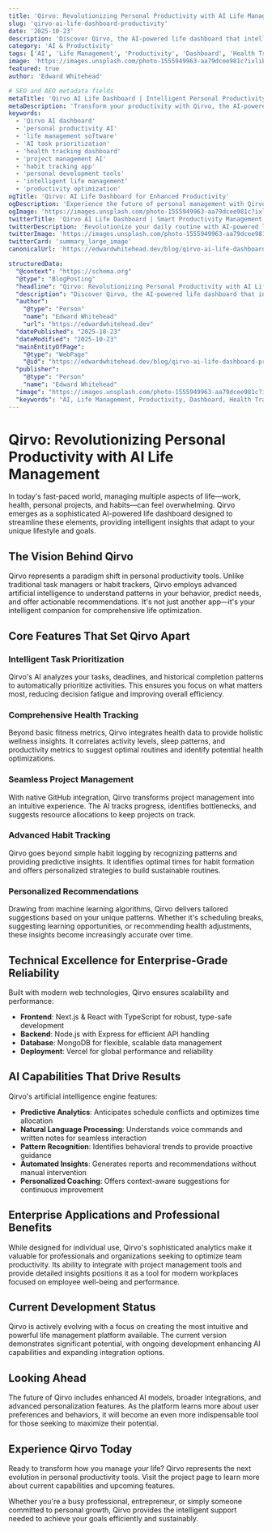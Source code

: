```yaml
---
title: 'Qirvo: Revolutionizing Personal Productivity with AI Life Management'
slug: 'qirvo-ai-life-dashboard-productivity'
date: '2025-10-23'
description: 'Discover Qirvo, the AI-powered life dashboard that intelligently manages tasks, health, projects, and habits to optimize personal productivity and well-being.'
category: 'AI & Productivity'
tags: ['AI', 'Life Management', 'Productivity', 'Dashboard', 'Health Tracking', 'Project Management', 'Habit Tracking', 'Personal Development']
image: 'https://images.unsplash.com/photo-1555949963-aa79dcee981c?ixlib=rb-4.0.3&auto=format&fit=crop&w=720&q=80'
featured: true
author: 'Edward Whitehead'

# SEO and AEO metadata fields
metaTitle: 'Qirvo AI Life Dashboard | Intelligent Personal Productivity Management'
metaDescription: 'Transform your productivity with Qirvo, the AI-powered life dashboard. Intelligent task prioritization, health tracking, project management, and personalized insights for professionals.'
keywords:
  - 'Qirvo AI dashboard'
  - 'personal productivity AI'
  - 'life management software'
  - 'AI task prioritization'
  - 'health tracking dashboard'
  - 'project management AI'
  - 'habit tracking app'
  - 'personal development tools'
  - 'intelligent life management'
  - 'productivity optimization'
ogTitle: 'Qirvo: AI Life Dashboard for Enhanced Productivity'
ogDescription: 'Experience the future of personal management with Qirvo. AI-driven insights for tasks, health, projects, and habits that adapt to your lifestyle.'
ogImage: 'https://images.unsplash.com/photo-1555949963-aa79dcee981c?ixlib=rb-4.0.3&auto=format&fit=crop&w=720&q=80'
twitterTitle: 'Qirvo AI Life Dashboard | Smart Productivity Management'
twitterDescription: 'Revolutionize your daily routine with AI-powered life management. Intelligent analysis, personalized recommendations, and seamless integration.'
twitterImage: 'https://images.unsplash.com/photo-1555949963-aa79dcee981c?ixlib=rb-4.0.3&auto=format&fit=crop&w=720&q=80'
twitterCard: 'summary_large_image'
canonicalUrl: 'https://edwardwhitehead.dev/blog/qirvo-ai-life-dashboard-productivity'

structuredData:
  "@context": "https://schema.org"
  "@type": "BlogPosting"
  "headline": "Qirvo: Revolutionizing Personal Productivity with AI Life Management"
  "description": "Discover Qirvo, the AI-powered life dashboard that intelligently manages tasks, health, projects, and habits to optimize personal productivity and well-being."
  "author":
    "@type": "Person"
    "name": "Edward Whitehead"
    "url": "https://edwardwhitehead.dev"
  "datePublished": "2025-10-23"
  "dateModified": "2025-10-23"
  "mainEntityOfPage":
    "@type": "WebPage"
    "@id": "https://edwardwhitehead.dev/blog/qirvo-ai-life-dashboard-productivity"
  "publisher":
    "@type": "Person"
    "name": "Edward Whitehead"
  "image": "https://images.unsplash.com/photo-1555949963-aa79dcee981c?ixlib=rb-4.0.3&auto=format&fit=crop&w=720&q=80"
  "keywords": "AI, Life Management, Productivity, Dashboard, Health Tracking"
---
```


# Qirvo: Revolutionizing Personal Productivity with AI Life Management

In today's fast-paced world, managing multiple aspects of life—work, health, personal projects, and habits—can feel overwhelming. Qirvo emerges as a sophisticated AI-powered life dashboard designed to streamline these elements, providing intelligent insights that adapt to your unique lifestyle and goals.

## The Vision Behind Qirvo

Qirvo represents a paradigm shift in personal productivity tools. Unlike traditional task managers or habit trackers, Qirvo employs advanced artificial intelligence to understand patterns in your behavior, predict needs, and offer actionable recommendations. It's not just another app—it's your intelligent companion for comprehensive life optimization.

## Core Features That Set Qirvo Apart

### Intelligent Task Prioritization
Qirvo's AI analyzes your tasks, deadlines, and historical completion patterns to automatically prioritize activities. This ensures you focus on what matters most, reducing decision fatigue and improving overall efficiency.

### Comprehensive Health Tracking
Beyond basic fitness metrics, Qirvo integrates health data to provide holistic wellness insights. It correlates activity levels, sleep patterns, and productivity metrics to suggest optimal routines and identify potential health optimizations.

### Seamless Project Management
With native GitHub integration, Qirvo transforms project management into an intuitive experience. The AI tracks progress, identifies bottlenecks, and suggests resource allocations to keep projects on track.

### Advanced Habit Tracking
Qirvo goes beyond simple habit logging by recognizing patterns and providing predictive insights. It identifies optimal times for habit formation and offers personalized strategies to build sustainable routines.

### Personalized Recommendations
Drawing from machine learning algorithms, Qirvo delivers tailored suggestions based on your unique patterns. Whether it's scheduling breaks, suggesting learning opportunities, or recommending health adjustments, these insights become increasingly accurate over time.

## Technical Excellence for Enterprise-Grade Reliability

Built with modern web technologies, Qirvo ensures scalability and performance:

- **Frontend**: Next.js & React with TypeScript for robust, type-safe development
- **Backend**: Node.js with Express for efficient API handling
- **Database**: MongoDB for flexible, scalable data management
- **Deployment**: Vercel for global performance and reliability

## AI Capabilities That Drive Results

Qirvo's artificial intelligence engine features:

- **Predictive Analytics**: Anticipates schedule conflicts and optimizes time allocation
- **Natural Language Processing**: Understands voice commands and written notes for seamless interaction
- **Pattern Recognition**: Identifies behavioral trends to provide proactive guidance
- **Automated Insights**: Generates reports and recommendations without manual intervention
- **Personalized Coaching**: Offers context-aware suggestions for continuous improvement

## Enterprise Applications and Professional Benefits

While designed for individual use, Qirvo's sophisticated analytics make it valuable for professionals and organizations seeking to optimize team productivity. Its ability to integrate with project management tools and provide detailed insights positions it as a tool for modern workplaces focused on employee well-being and performance.

## Current Development Status

Qirvo is actively evolving with a focus on creating the most intuitive and powerful life management platform available. The current version demonstrates significant potential, with ongoing development enhancing AI capabilities and expanding integration options.

## Looking Ahead

The future of Qirvo includes enhanced AI models, broader integrations, and advanced personalization features. As the platform learns more about user preferences and behaviors, it will become an even more indispensable tool for those seeking to maximize their potential.

## Experience Qirvo Today

Ready to transform how you manage your life? Qirvo represents the next evolution in personal productivity tools. Visit the project page to learn more about current capabilities and upcoming features.

Whether you're a busy professional, entrepreneur, or simply someone committed to personal growth, Qirvo provides the intelligent support needed to achieve your goals efficiently and sustainably.
